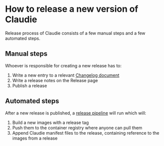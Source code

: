 # How to release a new version of Claudie

Release process of Claudie consists of a few manual steps and a few automated steps.

## Manual steps

Whoever is responsible for creating a new release has to:

1. Write a new entry to a relevant [Changelog document](https://github.com/Berops/claudie/tree/master/docs/CHANGELOG)
2. Write a release notes on the Release page
3. Publish a release

## Automated steps

After a new release is published, a [release pipeline](https://github.com/Berops/claudie/blob/master/.github/workflows/release.yml) will run which will:

1. Build a new images with a release tag
2. Push them to the container registry where anyone can pull them
3. Append Claudie manifest files to the release, containing reference to the images from a release
